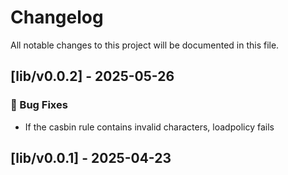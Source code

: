 # Changelog

All notable changes to this project will be documented in this file.

## [lib/v0.0.2] - 2025-05-26

### 🐛 Bug Fixes

- If the casbin rule contains invalid characters, loadpolicy fails

## [lib/v0.0.1] - 2025-04-23

<!-- generated by git-cliff -->
